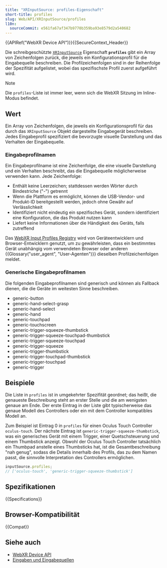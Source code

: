 ```yaml
---
title: "XRInputSource: profiles-Eigenschaft"
short-title: profiles
slug: Web/API/XRInputSource/profiles
l10n:
  sourceCommit: e561fa67af347b9770b359ba93e8579d2a540682
---
```


{{APIRef("WebXR Device API")}}{{SecureContext_Header}}

Die schreibgeschützte [`XRInputSource`](/de/docs/Web/API/XRInputSource) Eigenschaft **`profiles`** gibt ein Array von Zeichenfolgen zurück, die jeweils ein Konfigurationsprofil für die Eingabequelle beschreiben. Die Profilzeichenfolgen sind in der Reihenfolge der Spezifität aufgelistet, wobei das spezifischste Profil zuerst aufgeführt wird.

> [!NOTE]
> Die `profiles`-Liste ist immer leer, wenn sich die WebXR
> Sitzung im Inline-Modus befindet.

## Wert

Ein Array von Zeichenfolgen, die jeweils ein Konfigurationsprofil für das durch das `XRInputSource` Objekt dargestellte Eingabegerät beschreiben. Jedes Eingabeprofil spezifiziert die bevorzugte visuelle Darstellung und das Verhalten der Eingabequelle.

### Eingabeprofilnamen

Ein Eingabeprofilname ist eine Zeichenfolge, die eine visuelle Darstellung und ein Verhalten beschreibt, das die Eingabequelle möglicherweise verwenden kann. Jede Zeichenfolge:

- Enthält keine Leerzeichen; stattdessen werden Wörter durch Bindestriche ("-") getrennt
- Wenn die Plattform es ermöglicht, können die USB-Vendor- und Produkt-ID bereitgestellt werden, jedoch ohne Gewähr auf Verlässlichkeit
- Identifiziert nicht eindeutig ein spezifisches Gerät, sondern identifiziert eine Konfiguration, die das Produkt nutzen kann
- Liefert keine Informationen über die Händigkeit des Geräts, falls zutreffend

Das [WebXR Input Profiles Registry](https://github.com/immersive-web/webxr-input-profiles/tree/main/packages/registry) wird von Geräteentwicklern und Browser-Entwicklern genutzt, um zu gewährleisten, dass ein bestimmtes Gerät unabhängig vom verwendeten Browser oder anderen {{Glossary("user_agent", "User-Agenten")}} dieselben Profilzeichenfolgen meldet.

### Generische Eingabeprofilnamen

Die folgenden Eingabeprofilnamen sind generisch und können als Fallback dienen, die die Geräte im weitesten Sinne beschreiben.

- generic-button
- generic-hand-select-grasp
- generic-hand-select
- generic-hand
- generic-touchpad
- generic-touchscreen
- generic-trigger-squeeze-thumbstick
- generic-trigger-squeeze-touchpad-thumbstick
- generic-trigger-squeeze-touchpad
- generic-trigger-squeeze
- generic-trigger-thumbstick
- generic-trigger-touchpad-thumbstick
- generic-trigger-touchpad
- generic-trigger

## Beispiele

Die Liste in `profiles` ist in umgekehrter Spezifität geordnet; das heißt, die genaueste Beschreibung steht an erster Stelle und die am wenigsten genaue am Ende. Der erste Eintrag in der Liste gibt typischerweise das genaue Modell des Controllers oder ein mit dem Controller kompatibles Modell an.

Zum Beispiel ist Eintrag 0 in `profiles` für einen Oculus Touch Controller `oculus-touch`. Der nächste Eintrag ist `generic-trigger-squeeze-thumbstick`, was ein generisches Gerät mit einem Trigger, einer Quetschsteuerung und einem Thumbstick anzeigt. Obwohl der Oculus Touch Controller tatsächlich ein Thumbpad anstelle eines Thumbsticks hat, ist die Gesamtbeschreibung "nah genug", sodass die Details innerhalb des Profils, das zu dem Namen passt, die sinnvolle Interpretation des Controllers ermöglichen.

```js
inputSource.profiles;
// ['oculus-touch', 'generic-trigger-squeeze-thumbstick']
```

## Spezifikationen

{{Specifications}}

## Browser-Kompatibilität

{{Compat}}

## Siehe auch

- [WebXR Device API](/de/docs/Web/API/WebXR_Device_API)
- [Eingaben und Eingabequellen](/de/docs/Web/API/WebXR_Device_API/Inputs)
